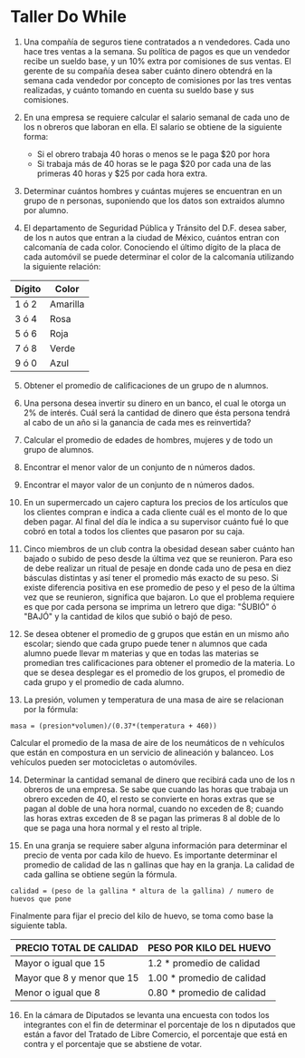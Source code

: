 # Taller Do While


1. Una compañía de seguros tiene contratados a n vendedores. Cada uno hace tres ventas a la semana. Su política de pagos es que un vendedor recibe un sueldo base, y un 10% extra por comisiones de sus ventas. El gerente de su compañía desea saber cuánto dinero obtendrá en la semana cada vendedor por concepto de comisiones por las tres ventas realizadas, y cuánto tomando en cuenta su sueldo base y sus comisiones.


2. En una empresa se requiere calcular el salario semanal de cada uno de los n obreros que laboran en ella. El salario se obtiene de la siguiente forma:
	- Si el obrero trabaja 40 horas o menos se le paga $20 por hora
	- Si trabaja más de 40 horas se le paga $20 por cada una de las primeras 40 horas y $25 por cada hora extra.


3. Determinar cuántos hombres y cuántas mujeres se encuentran en un grupo de n personas, suponiendo que los datos son extraidos alumno por alumno.


4. El departamento de Seguridad Pública y Tránsito del D.F. desea saber, de los n autos que entran a la ciudad de México, cuántos entran con calcomanía de cada color. Conociendo el último dígito de la placa de cada automóvil se puede determinar el color de la calcomanía utilizando la siguiente relación:

Dígito|Color
------|-----
1 ó 2 | Amarilla
3 ó 4 | Rosa
5 ó 6 | Roja
7 ó 8 | Verde
9 ó 0 | Azul


5. Obtener el promedio de calificaciones de un grupo de n alumnos.


6. Una persona desea invertir su dinero en un banco, el cual le otorga un 2% de interés. Cuál será la cantidad de dinero que ésta persona tendrá al cabo de un año si la ganancia de cada mes es reinvertida?


7. Calcular el promedio de edades de hombres, mujeres y de todo un grupo de alumnos.


8. Encontrar el menor valor de un conjunto de n números dados.


9. Encontrar el mayor valor de un conjunto de n números dados.


10. En un supermercado un cajero captura los precios de los artículos que los clientes compran e indica a cada cliente cuál es el monto de lo que deben pagar. Al final del día le indica a su supervisor cuánto fué lo que cobró en total a todos los clientes que pasaron por su caja.


11. Cinco miembros de un club contra la obesidad desean saber cuánto han bajado o subido de peso desde la última vez que se reunieron. Para eso de debe realizar un ritual de pesaje en donde cada uno de pesa en diez básculas distintas y así tener el promedio más exacto de su peso. Si existe diferencia positiva en ese promedio de peso y el peso de la última vez que se reunieron, significa que bajaron. Lo que el problema requiere es que por cada persona se imprima un letrero que diga: "ŚUBIÓ" ó "BAJÓ" y la cantidad de kilos que subió o bajó de peso.


12. Se desea obtener el promedio de g grupos que están en un mismo año escolar; siendo que cada grupo puede tener n alumnos que cada alumno puede llevar m materias y que en todas las materias se promedian tres calificaciones para obtener el promedio de la materia. Lo que se desea desplegar es el promedio de los grupos, el promedio  de cada grupo y el promedio de cada alumno.


13. La presión, volumen y temperatura de una masa de aire se relacionan por la fórmula:

`masa = (presion*volumen)/(0.37*(temperatura + 460))`

Calcular el promedio de la masa de aire de los neumáticos de n vehículos que están en compostura en un servicio de alineación y balanceo. Los vehículos pueden ser motocicletas o automóviles.


14. Determinar la cantidad semanal de dinero que recibirá cada uno de los n obreros de una empresa. Se sabe que cuando las horas que trabaja un obrero exceden de 40, el resto se convierte en horas extras que se pagan al doble de una hora normal, cuando no exceden de 8; cuando las horas extras exceden de 8 se pagan las primeras 8 al doble de lo que se paga una hora normal y el resto al triple.


15. En una granja se requiere saber alguna información para determinar el precio de venta por cada kilo de huevo. Es importante determinar el promedio de calidad de las n gallinas que hay en la granja. La calidad de cada gallina se obtiene según la fórmula.

`calidad = (peso de la gallina * altura de la gallina) / numero de huevos que pone`

Finalmente para fijar el precio del kilo de huevo, se toma como base la siguiente tabla.

PRECIO TOTAL DE CALIDAD | PESO POR KILO DEL HUEVO
------------------------|------------------------
Mayor o igual que 15 | 1.2 * promedio de calidad
Mayor que 8 y menor que 15 | 1.00 * promedio de calidad 
Menor o igual que 8 | 0.80 * promedio de calidad 


16. En la cámara de Diputados se levanta una encuesta con todos los integrantes con el fin de determinar el porcentaje de los n diputados que están a favor del Tratado de Libre Comercio, el porcentaje que está en contra y el porcentaje que se abstiene de votar.